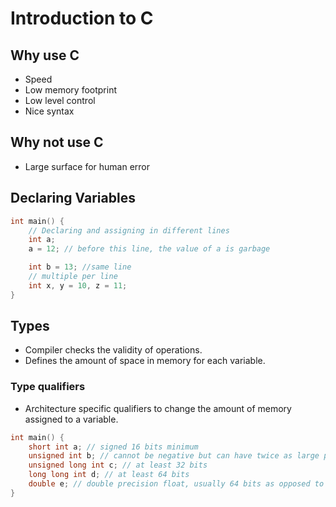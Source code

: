# Introduction to C

## Why use C
* Speed
* Low memory footprint
* Low level control 
* Nice syntax

## Why not use C
* Large surface for human error

## Declaring Variables
```C
int main() {
    // Declaring and assigning in different lines
    int a;
    a = 12; // before this line, the value of a is garbage

    int b = 13; //same line
    // multiple per line
    int x, y = 10, z = 11;
}
```

## Types
* Compiler checks the validity of operations.
* Defines the amount of space in memory for each variable.

### Type qualifiers
* Architecture specific qualifiers to change the amount of memory assigned to a variable.
```C
int main() {
    short int a; // signed 16 bits minimum
    unsigned int b; // cannot be negative but can have twice as large positive ints
    unsigned long int c; // at least 32 bits
    long long int d; // at least 64 bits
    double e; // double precision float, usually 64 bits as opposed to 32 bits
}
```